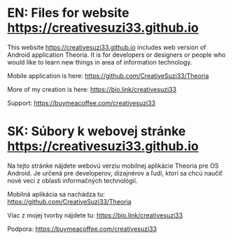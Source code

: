 # EN: Files for website https://creativesuzi33.github.io

This website https://creativesuzi33.github.io includes web version of Android application Theoria. It is for developers or designers or people who would like to learn new things in area of information technology.

Mobile application is here: https://github.com/CreativeSuzi33/Theoria

More of my creation is here: https://bio.link/creativesuzi33

Support: https://buymeacoffee.com/creativesuzi33


# SK: Súbory k webovej stránke https://creativesuzi33.github.io
Na tejto stránke nájdete webovú verziu mobilnej aplikácie Theoria pre OS Android. Je určená pre developerov, dizajnérov a ľudí, ktorí sa chcú naučiť nové veci z oblasti informačných technológií.

Mobilná aplikácia sa nachádza tu: https://github.com/CreativeSuzi33/Theoria

Viac z mojej tvorby nájdete tu: https://bio.link/creativesuzi33

Podpora: https://buymeacoffee.com/creativesuzi33